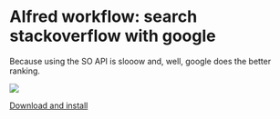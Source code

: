 # Alfred workflow: search stackoverflow with google

Because using the SO API is slooow and, well, google does the better ranking.

![](http://aronwoost.github.io/search-so-with-google.png)

[Download and install](https://github.com/aronwoost/alfred-workflow-search-stackoverflow-with-google/raw/master/search_stackoverflow_with_google.alfredworkflow)